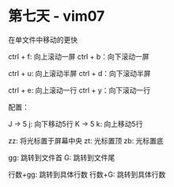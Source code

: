 # 第七天 - vim07

在单文件中移动的更快

ctrl + f: 向上滚动一屏
ctrl + b：向下滚动一屏

ctrl + u: 向上滚动半屏
ctrl + d：向下滚动半屏

ctrl + e: 向上滚动一行
ctrl + y：向下滚动一行

配置：

J -> 5 j: 向下移动5行
K -> 5 k: 向上移动5行

zz: 将光标置于屏幕中央
zt: 光标置顶
zb: 光标置底

gg: 跳转到文件首
G: 跳转到文件尾

行数+gg: 跳转到具体行数
行数+G: 跳转到具体行数